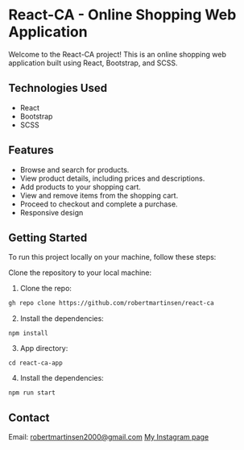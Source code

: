 # React-CA - Online Shopping Web Application

Welcome to the React-CA project! This is an online shopping web application built using React, Bootstrap, and SCSS.

## Technologies Used

- React
- Bootstrap
- SCSS

## Features

- Browse and search for products.
- View product details, including prices and descriptions.
- Add products to your shopping cart.
- View and remove items from the shopping cart.
- Proceed to checkout and complete a purchase.
- Responsive design

## Getting Started

To run this project locally on your machine, follow these steps:

Clone the repository to your local machine:

1. Clone the repo:

```bash
gh repo clone https://github.com/robertmartinsen/react-ca
```

2. Install the dependencies:

```
npm install
```

3. App directory:

```
cd react-ca-app
```

4. Install the dependencies:

```
npm run start
```

## Contact

Email: robertmartinsen2000@gmail.com
[My Instagram page](www.instagram.com/robertmartinsen_)

